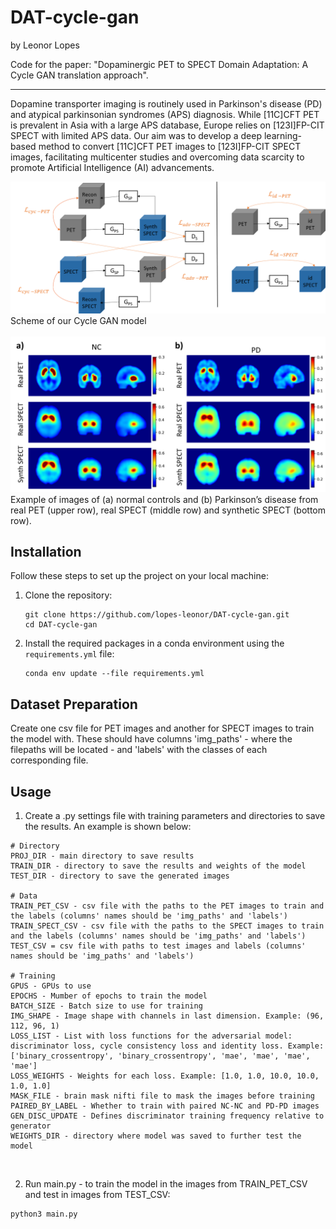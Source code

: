 # DAT-cycle-gan
by Leonor Lopes

Code for the paper: "Dopaminergic PET to SPECT Domain Adaptation: A Cycle GAN translation approach".

---
Dopamine transporter imaging is routinely used in Parkinson's disease (PD) and atypical parkinsonian syndromes (APS) diagnosis. 
While [11C]CFT PET is prevalent in Asia with a large APS database, Europe relies on [123I]FP-CIT SPECT with limited APS data. 
Our aim was to develop a deep learning-based method to convert [11C]CFT PET images to [123I]FP-CIT SPECT images, 
facilitating multicenter studies and overcoming data scarcity to promote Artificial Intelligence (AI) advancements.

<img src="https://github.com/lopes-leonor/DAT-cycle-gan/blob/main/images/figure1.png" width="800" alt="Cycle GAN model">
Scheme of our Cycle GAN model<br>
<br>
<img src="https://github.com/lopes-leonor/DAT-cycle-gan/blob/main/images/figure6.png" width="800" alt="Synthetic SPECT images">
Example of images of (a) normal controls and (b) Parkinson’s disease from real PET (upper row), real SPECT (middle row) and synthetic SPECT (bottom row). <br>

## Installation

Follow these steps to set up the project on your local machine:

1. Clone the repository:
   ```
   git clone https://github.com/lopes-leonor/DAT-cycle-gan.git
   cd DAT-cycle-gan
   ```

2. Install the required packages in a conda environment using the `requirements.yml` file:
   ```
   conda env update --file requirements.yml
   ```

## Dataset Preparation

Create one csv file for PET images and another for SPECT images to train the model with. 
These should have columns 'img_paths' - where the filepaths will be located - and 'labels' with the classes 
of each corresponding file.

## Usage

1. Create a .py settings file with training parameters and directories to save the results. An example is shown below:

```
# Directory
PROJ_DIR - main directory to save results
TRAIN_DIR - directory to save the results and weights of the model
TEST_DIR - directory to save the generated images

# Data
TRAIN_PET_CSV - csv file with the paths to the PET images to train and the labels (columns' names should be 'img_paths' and 'labels')
TRAIN_SPECT_CSV - csv file with the paths to the SPECT images to train and the labels (columns' names should be 'img_paths' and 'labels')
TEST_CSV = csv file with paths to test images and labels (columns' names should be 'img_paths' and 'labels')

# Training
GPUS - GPUs to use
EPOCHS - Mumber of epochs to train the model
BATCH_SIZE - Batch size to use for training
IMG_SHAPE - Image shape with channels in last dimension. Example: (96, 112, 96, 1)
LOSS_LIST - List with loss functions for the adversarial model: discriminator loss, cycle consistency loss and identity loss. Example: ['binary_crossentropy', 'binary_crossentropy', 'mae', 'mae', 'mae', 'mae']
LOSS_WEIGHTS - Weights for each loss. Example: [1.0, 1.0, 10.0, 10.0, 1.0, 1.0]
MASK_FILE - brain mask nifti file to mask the images before training
PAIRED_BY_LABEL - Whether to train with paired NC-NC and PD-PD images
GEN_DISC_UPDATE - Defines discriminator training frequency relative to generator
WEIGHTS_DIR - directory where model was saved to further test the model
```
<br>

2. Run main.py - to train the model in the images from TRAIN_PET_CSV and test in images from TEST_CSV:

```
python3 main.py
```
    
